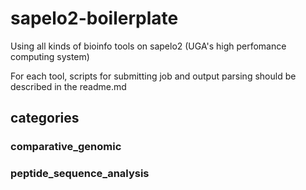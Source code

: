 # sapelo2-boilerplate

Using all kinds of bioinfo tools on sapelo2 (UGA's high perfomance computing system)

For each tool, scripts for submitting job and output parsing should be described in the readme.md

## categories

### comparative_genomic

### peptide_sequence_analysis
